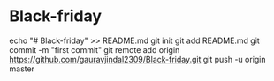 # Black-friday
echo "# Black-friday" >> README.md
git init
git add README.md
git commit -m "first commit"
git remote add origin https://github.com/gauravjindal2309/Black-friday.git
git push -u origin master
